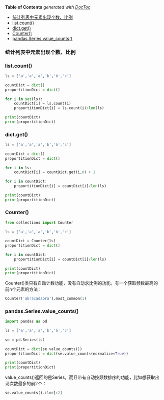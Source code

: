 <!-- START doctoc generated TOC please keep comment here to allow auto update -->
<!-- DON'T EDIT THIS SECTION, INSTEAD RE-RUN doctoc TO UPDATE -->
**Table of Contents**  *generated with [DocToc](https://github.com/thlorenz/doctoc)*

- [统计列表中元素出现个数、比例](#%E7%BB%9F%E8%AE%A1%E5%88%97%E8%A1%A8%E4%B8%AD%E5%85%83%E7%B4%A0%E5%87%BA%E7%8E%B0%E4%B8%AA%E6%95%B0%E6%AF%94%E4%BE%8B)
- [list.count()](#listcount)
- [dict.get()](#dictget)
- [Counter()](#counter)
- [pandas.Series.value_counts()](#pandasseriesvalue_counts)

<!-- END doctoc generated TOC please keep comment here to allow auto update -->

### 统计列表中元素出现个数、比例

### list.count()

```python
ls = ['a','a','a','b','b','c']
 
countDict = dict()
proportitionDict = dict()
 
for i in set(ls):
    countDict[i] = ls.count(i)
    proportitionDict[i] = ls.count(i)/len(ls)
 
print(countDict)
print(proportitionDict)
```



### dict.get()

```python
ls = ['a','a','a','b','b','c']
 
countDict = dict()
proportitionDict = dict()
 
for i in ls:
    countDict[i] = countDict.get(i,0) + 1
 
for i in countDict:
    proportitionDict[i] = countDict[i]/len(ls)
 
print(countDict)
print(proportitionDict)
```

### Counter()

```python
from collections import Counter
 
ls = ['a','a','a','b','b','c']
 
countDict = Counter(ls)
proportitionDict = dict()
 
for i in countDict:
    proportitionDict[i] = countDict[i]/len(ls)
 
print(countDict)
print(proportitionDict)
```

Counter()类只有自动计数功能，没有自动求比例的功能。有一个获取频数最高的前n个元素的方法：

```python
Counter('abracadabra').most_common(1)
```

### pandas.Series.value_counts()

```python
import pandas as pd
 
ls = ['a','a','a','b','b','c']
 
se = pd.Series(ls)
 
countDict = dict(se.value_counts())
proportitionDict = dict(se.value_counts(normalize=True))
 
print(countDict)
print(proportitionDict)
```

value_counts()返回的是Series，而且带有自动按频数排序的功能，比如想获取出现次数最多的前2个：

```python
se.value_counts().iloc[:2]
```

